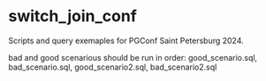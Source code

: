 # switch_join_conf

Scripts and query exemaples for PGConf Saint Petersburg 2024.

bad and good scenarious should be run in order:
good_scenario.sql, bad_scenario.sql, good_scenario2.sql, bad_scenario2.sql